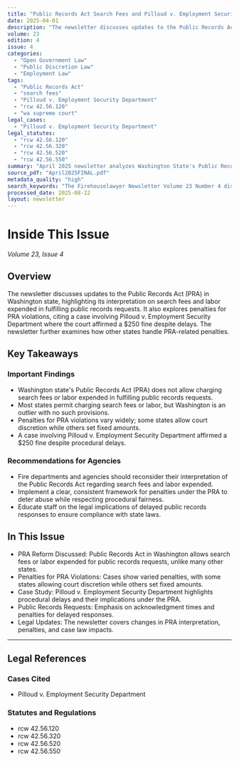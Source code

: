 ```yaml
---
title: "Public Records Act Search Fees and Pilloud v. Employment Security Department Analysis"
date: 2025-04-01
description: "The newsletter discusses updates to the Public Records Act (PRA) in Washington state, highlighting its interpretation on search fees and labor expended in fulfilling public records requests. It also explores penalties for PRA violations, citing a case involving Pilloud v. Employment Security Department where the court affirmed a $250 fine despite delays. The newsletter further examines how other states handle PRA-related penalties."
volume: 23
edition: 4
issue: 4
categories:
  - "Open Government Law"
  - "Public Discretion Law"
  - "Employment Law"
tags:
  - "Public Records Act"
  - "search fees"
  - "Pilloud v. Employment Security Department"
  - "rcw 42.56.120"
  - "wa supreme court"
legal_cases:
  - "Pilloud v. Employment Security Department"
legal_statutes:
  - "rcw 42.56.120"
  - "rcw 42.56.320"
  - "rcw 42.56.520"
  - "rcw 42.56.550"
summary: "April 2025 newsletter analyzes Washington State's Public Records Act (PRA) interpretation regarding search fees and labor costs, examines the Pilloud v. Employment Security Department case and its $250 penalty implications, compares PRA penalty structures across states, and provides guidance for public agencies on compliance with records request acknowledgment requirements and procedural fairness standards."
source_pdf: "April2025FINAL.pdf"
metadata_quality: "high"
search_keywords: "The Firehouselawyer Newsletter Volume 23 Number 4 discusses updates to the Public Records Act (PRA) in Washington state. It highlights its interpretation on search fees and labor expended in fulfillin..."
processed_date: 2025-08-22
layout: newsletter
---
```


# Inside This Issue

*Volume 23, Issue 4*

## Overview

The newsletter discusses updates to the Public Records Act (PRA) in Washington state, highlighting its interpretation on search fees and labor expended in fulfilling public records requests. It also explores penalties for PRA violations, citing a case involving Pilloud v. Employment Security Department where the court affirmed a $250 fine despite delays. The newsletter further examines how other states handle PRA-related penalties.

## Key Takeaways

### Important Findings

- Washington state's Public Records Act (PRA) does not allow charging search fees or labor expended in fulfilling public records requests.
- Most states permit charging search fees or labor, but Washington is an outlier with no such provisions.
- Penalties for PRA violations vary widely; some states allow court discretion while others set fixed amounts.
- A case involving Pilloud v. Employment Security Department affirmed a $250 fine despite procedural delays.

### Recommendations for Agencies

- Fire departments and agencies should reconsider their interpretation of the Public Records Act regarding search fees and labor expended.
- Implement a clear, consistent framework for penalties under the PRA to deter abuse while respecting procedural fairness.
- Educate staff on the legal implications of delayed public records responses to ensure compliance with state laws.

## In This Issue

- PRA Reform Discussed: Public Records Act in Washington allows search fees or labor expended for public records requests, unlike many other states.
- Penalties for PRA Violations: Cases show varied penalties, with some states allowing court discretion while others set fixed amounts.
- Case Study: Pilloud v. Employment Security Department highlights procedural delays and their implications under the PRA.
- Public Records Requests: Emphasis on acknowledgment times and penalties for delayed responses.
- Legal Updates: The newsletter covers changes in PRA interpretation, penalties, and case law impacts.

---

## Legal References

### Cases Cited

- Pilloud v. Employment Security Department

### Statutes and Regulations

- rcw 42.56.120
- rcw 42.56.320
- rcw 42.56.520
- rcw 42.56.550

